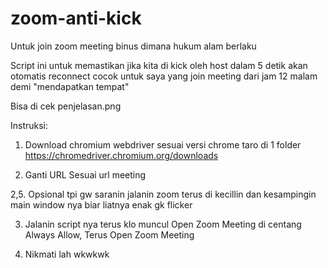 # zoom-anti-kick
Untuk join zoom meeting binus dimana hukum alam berlaku

Script ini untuk memastikan jika kita di kick oleh host dalam 5 detik akan otomatis reconnect
cocok untuk saya yang join meeting dari jam 12 malam demi "mendapatkan tempat"

Bisa di cek penjelasan.png

Instruksi:
1. Download chromium webdriver sesuai versi chrome taro di 1 folder https://chromedriver.chromium.org/downloads

2. Ganti URL Sesuai url meeting

2,5. Opsional tpi gw saranin jalanin zoom terus di kecillin dan kesampingin main window nya biar liatnya enak gk flicker

3. Jalanin script nya terus klo muncul Open Zoom Meeting
di centang Always Allow, Terus Open Zoom Meeting

4. Nikmati lah wkwkwk
